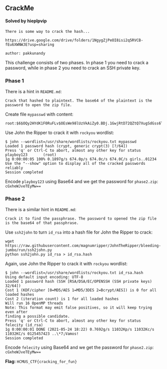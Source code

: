 ## CrackMe

#### Solved by hieplpvip

```
There is some way to crack the hash...

https://drive.google.com/drive/folders/1NgygZjPeOI8isi2q5RVCB-fEu6XWNWJE?usp=sharing

author: pakkunandy
```

This challenge consists of two phases. In phase 1 you need to crack a password, while in phase 2 you need to crack an SSH private key.

### Phase 1

There is a hint in `README.md`:

```
Crack that hashed to plaintext. The base64 of the plaintext is the password to open the zip file.
```

Create file `mypasswd` with content:

```
root:$6$OQy2HYdK1F0RuFLv$OEsWe98lUzVkAiZy0.BDj.1GwjRtD72QZtQ7XugSdGss6TEXxnu4b3NWaVKBoSFtJ/LlG59l2sh4nLUPIqeLV1:0:0:root:/root:/bin/bash
```

Use John the Ripper to crack it with `rockyou` wordlist:

```
$ john --wordlist=/usr/share/wordlists/rockyou.txt mypasswd
Loaded 1 password hash (crypt, generic crypt(3) [?/64])
Press 'q' or Ctrl-C to abort, almost any other key for status
playboy123       (root)
1g 0:00:00:05 100% 0.1897g/s 674.0p/s 674.0c/s 674.0C/s girls..01234
Use the "--show" option to display all of the cracked passwords reliably
Session completed
```

Encode `playboy123` using Base64 and we get the password for `phase2.zip`: `cGxheWJveTEyMw==`

### Phase 2

There is a similar hint in `README.md`:

```
Crack it to find the passphrase. The password to opened the zip file is the base64 of that passphrase.
```

Use `ssh2john` to turn `id_rsa` into a hash file for John the Ripper to crack:

```shell
wget https://raw.githubusercontent.com/magnumripper/JohnTheRipper/bleeding-jumbo/run/ssh2john.py
python ssh2john.py id_rsa > id_rsa.hash
```

Again, use John the Ripper to crack it with `rockyou` wordlist:

```
$ john --wordlist=/usr/share/wordlists/rockyou.txt id_rsa.hash
Using default input encoding: UTF-8
Loaded 1 password hash (SSH [RSA/DSA/EC/OPENSSH (SSH private keys) 32/64])
Cost 1 (KDF/cipher [0=MD5/AES 1=MD5/3DES 2=Bcrypt/AES]) is 0 for all loaded hashes
Cost 2 (iteration count) is 1 for all loaded hashes
Will run 16 OpenMP threads
Note: This format may emit false positives, so it will keep trying even after
finding a possible candidate.
Press 'q' or Ctrl-C to abort, almost any other key for status
felecity (id_rsa)
1g 0:00:00:01 DONE (2021-05-24 18:22) 0.7692g/s 11032Kp/s 11032Kc/s 11032KC/s 0125457423 ..\*7¡Vamos!
Session completed
```

Encode `felecity` using Base64 and we get the password for `phase2.zip`: `cGxheWJveTEyMw==`

**Flag:** `HCMUS_CTF{cracking_for_fun}`
